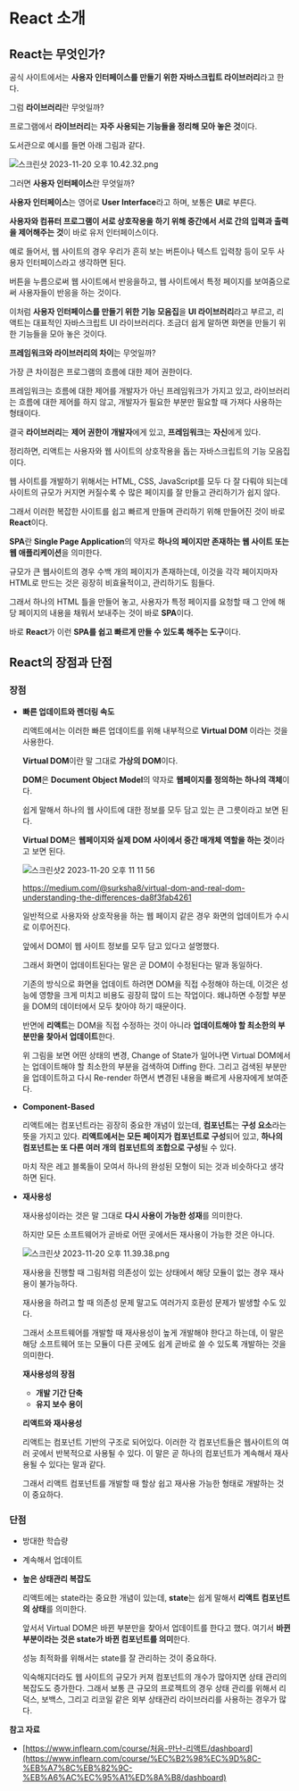 # React 소개

## React는 무엇인가?

공식 사이트에서는 **사용자 인터페이스를 만들기 위한 자바스크립트 라이브러리**라고 한다.

그럼 **라이브러리**란 무엇일까?

프로그램에서 **라이브러리**는 **자주 사용되는 기능들을 정리해 모아 놓은 것**이다.

도서관으로 예시를 들면 아래 그림과 같다.

![스크린샷 2023-11-20 오후 10.42.32.png](https://github.com/Heo-y-y/development-blog/assets/112863029/9afdeb47-c857-4fd3-9861-1bbc1cc93a55)

그러면 **사용자 인터페이스**란 무엇일까?

**사용자 인터페이스**는 영어로 **User Interface**라고 하며, 보통은 **UI**로 부른다.

**사용자와 컴퓨터 프로그램이 서로 상호작용을 하기 위해 중간에서 서로 간의 입력과 출력을 제어해주는 것**이 바로 유저 인터페이스이다.

예로 들어서, 웹 사이트의 경우 우리가 흔히 보는 버튼이나 텍스트 입력창 등이 모두 사용자 인터페이스라고 생각하면 된다.

버튼을 누름으로써 웹 사이트에서 반응을하고, 웹 사이트에서 특정 페이지를 보여줌으로써 사용자들이 반응을 하는 것이다.

이처럼 **사용자 인터페이스를 만들기 위한 기능 모음집**을 **UI 라이브러리**라고 부르고, 리액트는 대표적인 자바스크립트 UI 라이브러리다. 조금더 쉽게 말하면 화면을 만들기 위한 기능들을 모아 놓은 것이다.

**프레임워크와 라이브러리의 차이**는 무엇일까?

가장 큰 차이점은 프로그램의 흐름에 대한 제어 권한이다.

프레임워크는 흐름에 대한 제어를 개발자가 아닌 프레임워크가 가지고 있고, 라이브러리는 흐름에 대한 제어를 하지 않고, 개발자가 필요한 부분만 필요할 때 가져다 사용하는 형태이다.

결국 **라이브러리**는 **제어 권한이 개발자**에게 있고, **프레임워크**는 **자신**에게 있다.

정리하면, 리액트는 사용자와 웹 사이트의 상호작용을 돕는 자바스크립트의 기능 모음집이다.

웹 사이트를 개발하기 위해서는 HTML, CSS, JavaScript를 모두 다 잘 다뤄야 되는데 사이트의 규모가 커지면 커질수록 수 많은 페이지를 잘 만들고 관리하기가 쉽지 않다.

그래서 이러한 복잡한 사이트를 쉽고 빠르게 만들며 관리하기 위해 만들어진 것이 바로 **React**이다.

**SPA**란 **Single Page Application**의 약자로 **하나의 페이지만 존재하는 웹 사이트 또는 웹 애플리케이션**을 의미한다.

규모가 큰 웹사이트의 경우 수백 개의 페이지가 존재하는데, 이것을 각각 페이지마자 HTML로 만드는 것은 굉장히 비효율적이고, 관리하기도 힘들다.

그래서 하나의 HTML 틀을 만들어 놓고, 사용자가 특정 페이지를 요청할 때 그 안에 해당 페이지의 내용을 채워서 보내주는 것이 바로 **SPA**이다.

바로 **React**가 이런 **SPA를 쉽고 빠르게 만들 수 있도록 해주는 도구**이다.

## React의 장점과 단점

### 장점

- **빠른 업데이트와 렌더링 속도**
    
    리액트에서는 이러한 빠른 업데이트를 위해 내부적으로 **Virtual DOM** 이라는 것을 사용한다.
    
    **Virtual DOM**이란 말 그대로 **가상의 DOM**이다.
    
    **DOM**은 **Document Object Model**의 약자로 **웹페이지를 정의하는 하나의 객체**이다.
    
    쉽게 말해서 하나의 웹 사이트에 대한 정보를 모두 담고 있는 큰 그릇이라고 보면 된다.
    
     **Virtual DOM**은 **웹페이지와 실제 DOM 사이에서 중간 매개체 역할을 하는 것**이라고 보면 된다.
    
    ![스크린샷2 2023-11-20 오후 11 11 56](https://github.com/Heo-y-y/development-blog/assets/112863029/51dea00f-a266-481e-ad19-b256d75f8a3c)

    <https://medium.com/@surksha8/virtual-dom-and-real-dom-understanding-the-differences-da8f3fab4261>
    
   	일반적으로 사용자와 상호작용을 하는 웹 페이지 같은 경우 화면의 업데이트가 수시로 이루어진다.
    
    앞에서 DOM이 웹 사이트 정보를 모두 담고 있다고 설명했다.
    
    그래서 화면이 업데이트된다는 말은 곧 DOM이 수정된다는 말과 동일하다.
    
    기존의 방식으로 화면을 업데이트 하려면 DOM을 직접 수정해야 하는데, 이것은 성능에 영향을 크게 미치고 비용도 굉장히 많이 드는 작업이다. 왜냐하면 수정할 부분을 DOM의 데이터에서 모두 찾아야 하기 때문이다.
    
    반면에 **리액트**는 DOM을 직접 수정하는 것이 아니라 **업데이트해야 할 최소한의 부분만을 찾아서 업데이트**한다.
    
    위 그림을 보면 어떤 상태의 변경, Change of State가 일어나면 Virtual DOM에서는 업데이트해야 할 최소한의 부분을 검색하여 Diffing 한다. 그리고 검색된 부분만을 업데이트하고 다시 Re-render 하면서 변경된 내용을 빠르게 사용자에게 보여준다.
    
- **Component-Based**
    
    리액트에는 컴포넌트라는 굉장히 중요한 개념이 있는데, **컴포넌트**는 **구성 요소**라는 뜻을 가지고 있다. **리액트에서는 모든 페이지가 컴포넌트로 구성**되어 있고, **하나의 컴포넌트는 또 다른 여러 개의 컴포넌트의 조합으로 구성**될 수 있다.
    
    마치 작은 레고 블록들이 모여서 하나의 완성된 모형이 되는 것과 비슷하다고 생각하면 된다.
    
- **재사용성**
    
    재사용성이라는 것은 말 그대로 **다시 사용이 가능한 성재**를 의미한다.
    
    하지만 모든 소프트웨어가 곧바로 어떤 곳에서든 재사용이 가능한 것은 아니다.
    
    ![스크린샷 2023-11-20 오후 11.39.38.png](https://github.com/Heo-y-y/development-blog/assets/112863029/2155bc2e-0b33-422c-953b-20ca9b036a63)
    
    재사용을 진행할 때 그림처럼 의존성이 있는 상태에서 해당 모듈이 없는 경우 재사용이 불가능하다.
    
    재사용을 하려고 할 때 의존성 문제 말고도 여러가지 호환성 문제가 발생할 수도 있다.
    
    그래서 소프트웨어를 개발할 때 재사용성이 높게 개발해야 한다고 하는데, 이 말은 해당 소프트웨어 또는 모듈이 다른 곳에도 쉽게 곧바로 쓸 수 있도록 개발하는 것을 의미한다.
    
    **재사용성의 장점**
    
    - **개발 기간 단축**
    - **유지 보수 용이**
    
    **리액트와 재사용성**
    
    리액트는 컴포넌트 기반의 구조로 되어있다. 이러한 각 컴포넌트들은 웹사이트의 여러 곳에서 반복적으로 사용될 수 있다. 이 말은 곧 하나의 컴포넌트가 계속해서 재사용될 수 있다는 말과 같다.
    
    그래서 리액트 컴포넌트를 개발할 때 할상 쉽고 재사용 가능한 형태로 개발하는 것이 중요하다.
    

### 단점

- 방대한 학습량
- 계속해서 업데이트
- **높은 상태관리 복잡도**
    
    리액트에는 state라는 중요한 개념이 있는데, **state**는 쉽게 말해서 **리액트 컴포넌트의 상태**를 의미한다.
    
    앞서서 Virtual DOM은 바뀐 부분만을 찾아서 업데이트를 한다고 했다. 여기서 **바뀐 부분이라는 것은 state가 바뀐 컴포넌트를 의미**한다.
    
    성능 최적화를 위해서는 state를 잘 관리하는 것이 중요하다.
    
    익숙해지더라도 웹 사이트의 규모가 커져 컴포넌트의 개수가 많아지면 상태 관리의 복잡도도 증가한다. 그래서 보통 큰 규모의 프로젝트의 경우 상태 관리를 위해서 리덕스, 보백스, 그리고 리코일 같은 외부 상태관리 라이브러리를 사용하는 경우가 많다.
    

**참고 자료**

- [https://www.inflearn.com/course/처음-만난-리액트/dashboard](https://www.inflearn.com/course/%EC%B2%98%EC%9D%8C-%EB%A7%8C%EB%82%9C-%EB%A6%AC%EC%95%A1%ED%8A%B8/dashboard)
